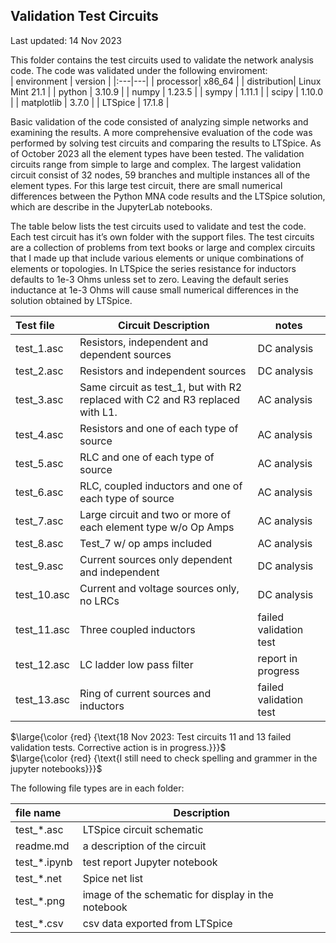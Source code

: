 ## Validation Test Circuits  
Last updated: 14 Nov 2023

This folder contains the test circuits used to validate the network analysis code. The code was validated under the following enviroment:  
| environment | version |
|:---|---|
| processor| x86_64 |
| distribution| Linux Mint 21.1 | 
| python | 3.10.9 |
| numpy | 1.23.5 |
| sympy | 1.11.1 |
| scipy | 1.10.0 |
| matplotlib | 3.7.0 |
| LTSpice | 17.1.8 |

Basic validation of the code consisted of analyzing simple networks and examining the results. A more comprehensive evaluation of the code was performed by solving test circuits and comparing the results to LTSpice. As of October 2023 all the element types have been tested. The validation circuits range from simple to large and complex. The largest validation circuit consist of 32 nodes, 59 branches and multiple instances all of the element types. For this large test circuit, there are small numerical differences between the Python MNA code results and the LTSpice solution, which are describe in the JupyterLab notebooks.

The table below lists the test circuits used to validate and test the code. Each test circuit has it’s own folder with the support files. The test circuits are a collection of problems from text books or large and complex circuits that I made up that include various elements or unique combinations of elements or topologies. In LTSpice the series resistance for inductors defaults to 1e-3 Ohms unless set to zero. Leaving the default series inductance at 1e-3 Ohms will cause small numerical differences in the solution obtained by LTSpice.

| Test file | Circuit Description | notes |
|:---------------|-------------|--------|
| test_1.asc | Resistors, independent and dependent sources | DC analysis |
| test_2.asc | Resistors and independent sources | DC analysis |
| test_3.asc | Same circuit as test_1, but with R2 replaced with C2 and R3 replaced with L1. | AC analysis |
| test_4.asc | Resistors and one of each type of source | AC analysis |
| test_5.asc | RLC and one of each type of source | AC analysis |
| test_6.asc | RLC, coupled inductors and one of each type of source | AC analysis |
| test_7.asc | Large circuit and two or more of each element type w/o Op Amps | AC analysis |
| test_8.asc | Test_7 w/ op amps included | AC analysis |
| test_9.asc | Current sources only dependent and independent | DC analysis |
| test_10.asc | Current and voltage sources only, no LRCs | DC analysis |
| test_11.asc | Three coupled inductors | failed validation test |
| test_12.asc | LC ladder low pass filter | report in progress |
| test_13.asc | Ring of current sources and inductors | failed validation test |

$\large{\color {red} {\text{18 Nov 2023: Test circuits 11 and 13 failed validation tests. Corrective action is in progress.}}}$  
$\large{\color {red} {\text{I still need to check spelling and grammer in the jupyter notebooks}}}$  

The following file types are in each folder:

| file name | Description |
|:---------------|-------------|
| test_*.asc | LTSpice circuit schematic |
| readme.md | a description of the circuit |
| test_*.ipynb | test report Jupyter notebook |
| test_*.net | Spice net list |	
| test_*.png | image of the schematic for display in the notebook |
| test_*.csv | csv data exported from LTSpice |

